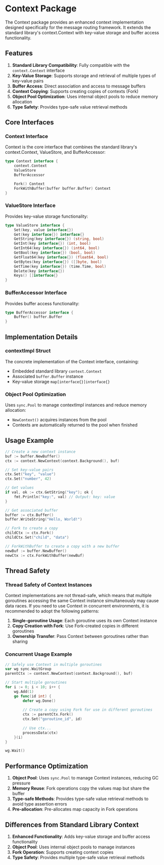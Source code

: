 # Context Package

The Context package provides an enhanced context implementation designed specifically for the message routing framework. It extends the standard library's context.Context with key-value storage and buffer access functionality.

## Features

1. **Standard Library Compatibility**: Fully compatible with the `context.Context` interface
2. **Key-Value Storage**: Supports storage and retrieval of multiple types of key-value pairs
3. **Buffer Access**: Direct association and access to message buffers
4. **Context Copying**: Supports creating copies of contexts (Fork)
5. **Object Pool Optimization**: Uses internal object pools to reduce memory allocation
6. **Type Safety**: Provides type-safe value retrieval methods

## Core Interfaces

### Context Interface
Context is the core interface that combines the standard library's context.Context, ValueStore, and BufferAccessor:

```go
type Context interface {
    context.Context
    ValueStore
    BufferAccessor

    Fork() Context
    ForkWithBuffer(buffer buffer.Buffer) Context
}
```

### ValueStore Interface
Provides key-value storage functionality:

```go
type ValueStore interface {
    Set(key, value interface{})
    Get(key interface{}) interface{}
    GetString(key interface{}) (string, bool)
    GetInt(key interface{}) (int, bool)
    GetInt64(key interface{}) (int64, bool)
    GetBool(key interface{}) (bool, bool)
    GetFloat64(key interface{}) (float64, bool)
    GetBytes(key interface{}) ([]byte, bool)
    GetTime(key interface{}) (time.Time, bool)
    Delete(key interface{})
    Keys() []interface{}
}
```

### BufferAccessor Interface
Provides buffer access functionality:

```go
type BufferAccessor interface {
    Buffer() buffer.Buffer
}
```

## Implementation Details

### contextImpl Struct
The concrete implementation of the Context interface, containing:
- Embedded standard library `context.Context`
- Associated `buffer.Buffer` instance
- Key-value storage `map[interface{}]interface{}`

### Object Pool Optimization
Uses `sync.Pool` to manage contextImpl instances and reduce memory allocation:
- `NewContext()` acquires instances from the pool
- Contexts are automatically returned to the pool when finished

## Usage Example

```go
// Create a new context instance
buf := buffer.NewBuffer()
ctx := context.NewContext(context.Background(), buf)

// Set key-value pairs
ctx.Set("key", "value")
ctx.Set("number", 42)

// Get values
if val, ok := ctx.GetString("key"); ok {
    fmt.Println("key:", val) // Output: key: value
}

// Get associated buffer
buffer := ctx.Buffer()
buffer.WriteString("Hello, World!")

// Fork to create a copy
childCtx := ctx.Fork()
childCtx.Set("child", "data")

// ForkWithBuffer to create a copy with a new buffer
newBuf := buffer.NewBuffer()
newCtx := ctx.ForkWithBuffer(newBuf)
```

## Thread Safety

### Thread Safety of Context Instances
Context implementations are not thread-safe, which means that multiple goroutines accessing the same Context instance simultaneously may cause data races. If you need to use Context in concurrent environments, it is recommended to adopt the following patterns:

1. **Single-goroutine Usage**: Each goroutine uses its own Context instance
2. **Copy Creation with Fork**: Use Fork-created copies in different goroutines
3. **Ownership Transfer**: Pass Context between goroutines rather than sharing

### Concurrent Usage Example

```go
// Safely use Context in multiple goroutines
var wg sync.WaitGroup
parentCtx := context.NewContext(context.Background(), buf)

// Start multiple goroutines
for i := 0; i < 10; i++ {
    wg.Add(1)
    go func(id int) {
        defer wg.Done()
        
        // Create a copy using Fork for use in different goroutines
        ctx := parentCtx.Fork()
        ctx.Set("goroutine_id", id)
        
        // Use ctx...
        processData(ctx)
    }(i)
}

wg.Wait()
```

## Performance Optimization

1. **Object Pool**: Uses `sync.Pool` to manage Context instances, reducing GC pressure
2. **Memory Reuse**: Fork operations copy the values map but share the buffer
3. **Type-safe Methods**: Provides type-safe value retrieval methods to avoid type assertion errors
4. **Pre-allocation**: Pre-allocates map capacity in Fork operations

## Differences from Standard Library Context

1. **Enhanced Functionality**: Adds key-value storage and buffer access functionality
2. **Object Pool**: Uses internal object pools to manage instances
3. **Fork Operation**: Supports creating context copies
4. **Type Safety**: Provides multiple type-safe value retrieval methods